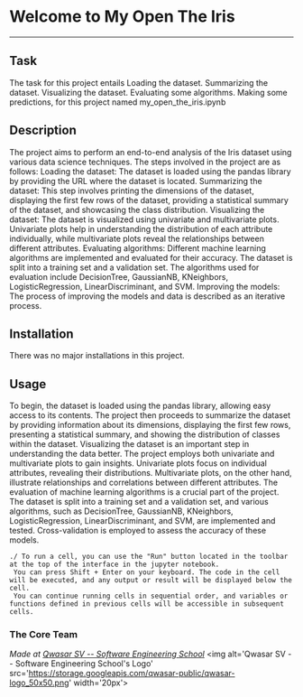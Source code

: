 # Welcome to My Open The Iris
***

## Task
The task for this project entails Loading the dataset.
Summarizing the dataset.
Visualizing the dataset.
Evaluating some algorithms.
Making some predictions, for this project named my_open_the_iris.ipynb

## Description
The project aims to perform an end-to-end analysis of the Iris dataset using various data science techniques.
The steps involved in the project are as follows:
Loading the dataset: The dataset is loaded using the pandas library by providing the URL where the dataset is located.
Summarizing the dataset: This step involves printing the dimensions of the dataset, displaying the first few rows of the dataset, providing a statistical summary of the dataset, and showcasing the class distribution.
Visualizing the dataset: The dataset is visualized using univariate and multivariate plots. Univariate plots help in understanding the distribution of each attribute individually, while multivariate plots reveal the relationships between different attributes.
Evaluating algorithms: Different machine learning algorithms are implemented and evaluated for their accuracy. The dataset is split into a training set and a validation set. The algorithms used for evaluation include DecisionTree, GaussianNB, KNeighbors, LogisticRegression, LinearDiscriminant, and SVM.
Improving the models: The process of improving the models and data is described as an iterative process.

## Installation
There was no major installations in this project.

## Usage
To begin, the dataset is loaded using the pandas library, allowing easy access to its contents.
 The project then proceeds to summarize the dataset by providing information about its dimensions, displaying the first few rows, presenting a statistical summary, and showing the distribution of classes within the dataset.
Visualizing the dataset is an important step in understanding the data better. 
The project employs both univariate and multivariate plots to gain insights. Univariate plots focus on individual attributes, revealing their distributions. Multivariate plots, on the other hand, illustrate relationships and correlations between different attributes.
The evaluation of machine learning algorithms is a crucial part of the project. 
The dataset is split into a training set and a validation set, and various algorithms, such as DecisionTree, GaussianNB, KNeighbors, LogisticRegression, LinearDiscriminant, and SVM, are implemented and tested. Cross-validation is employed to assess the accuracy of these models.
```
./ To run a cell, you can use the "Run" button located in the toolbar at the top of the interface in the jupyter notebook.
 You can press Shift + Enter on your keyboard. The code in the cell will be executed, and any output or result will be displayed below the cell. 
 You can continue running cells in sequential order, and variables or functions defined in previous cells will be accessible in subsequent cells.
```

### The Core Team


<span><i>Made at <a href='https://qwasar.io'>Qwasar SV -- Software Engineering School</a></i></span>
<span><img alt='Qwasar SV -- Software Engineering School's Logo' src='https://storage.googleapis.com/qwasar-public/qwasar-logo_50x50.png' width='20px'></span>
